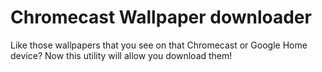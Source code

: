 # Chromecast Wallpaper downloader
Like those wallpapers that you see on that Chromecast or Google Home device? Now this utility will allow you download them!
